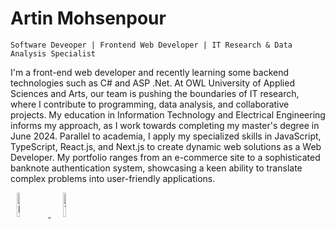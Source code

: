 # Artin Mohsenpour

`Software Deveoper | Frontend Web Developer | IT Research & Data Analysis Specialist`

I'm a front-end web developer and recently learning some backend technologies such as C# and ASP .Net. At OWL University of Applied Sciences and Arts, our team is pushing the boundaries of IT research, where I contribute to programming, data analysis, and collaborative projects. My education in Information Technology and Electrical Engineering informs my approach, as I work towards completing my master's degree in June 2024. Parallel to academia, I apply my specialized skills in JavaScript, TypeScript, React.js, and Next.js to create dynamic web solutions as a Web Developer. My portfolio ranges from an e-commerce site to a sophisticated banknote authentication system, showcasing a keen ability to translate complex problems into user-friendly applications.

<p align="space-between">
    <a href="https://artinmohsenpour.com/" style="display: flex-box; width: 5rem; height: 5rem; margin: 10px; padding-x: 20px;">
        <img alt="Portfolio" title="Visit my portfolio" src="https://custom-icon-badges.demolab.com/badge/Portfolio-yellow" style="width: 10%; height: 10%;"/>
    </a>
    <a href="https://www.youtube.com/@ArtinDE" style="display: flex-box ; width: 5rem; height: 5rem; margin: 10px; padding-x: 20px;">
        <img alt="YouTube subscribers" title="Subscribe to my YouTube channel" src="https://custom-icon-badges.demolab.com/badge/YouTube-Subscribe-red" style="width: 10%; height: 10%;"/>
    </a>
</p>




<!--
**ArtinMohsenpour/ArtinMohsenpour** is a ✨ _special_ ✨ repository because its `README.md` (this file) appears on your GitHub profile.

Here are some ideas to get you started:

- 🔭 I’m currently working on ...
- 🌱 I’m currently learning ...
- 👯 I’m looking to collaborate on ...
- 🤔 I’m looking for help with ...
- 💬 Ask me about ...
- 📫 How to reach me: ...
- 😄 Pronouns: ...
- ⚡ Fun fact: ...
-->

